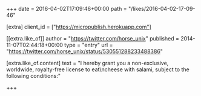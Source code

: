 +++
date = 2016-04-02T17:09:46+00:00
path = "/likes/2016-04-02-17-09-46"

[extra]
client_id = ["https://micropublish.herokuapp.com"]

[[extra.like_of]]
author = "https://twitter.com/horse_unix"
published = 2014-11-07T02:44:18+00:00
type = "entry"
url = "https://twitter.com/horse_unix/status/530551288233488386"

[extra.like_of.content]
text = "I hereby grant you a non-exclusive, worldwide, royalty-free license to eat\ncheese with salami, subject to the following conditions:"

+++

<a href="https://brid.gy/publish/twitter"></a>